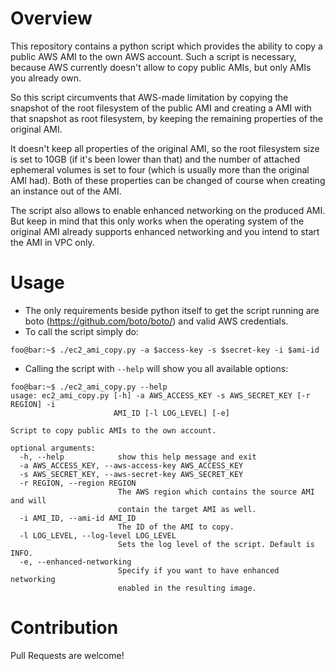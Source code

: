 # Overview

This repository contains a python script which provides the ability to copy
a public AWS AMI to the own AWS account. Such a script is necessary, because
AWS currently doesn't allow to copy public AMIs, but only AMIs you already own.

So this script circumvents that AWS-made limitation by copying the snapshot
of the root filesystem of the public AMI and creating a AMI with that snapshot
as root filesystem, by keeping the remaining properties of the original AMI.

It doesn't keep all properties of the original AMI, so the root filesystem size
is set to 10GB (if it's been lower than that) and the number of attached
ephemeral volumes is set to four (which is usually more than the original AMI
had). Both of these properties can be changed of course when creating an
instance out of the AMI.

The script also allows to enable enhanced networking on the produced AMI. But
keep in mind that this only works when the operating system of the original AMI
already supports enhanced networking and you intend to start the AMI in VPC
only.

# Usage

* The only requirements beside python itself to get the script running are boto
  (https://github.com/boto/boto/) and valid AWS credentials.
* To call the script simply do:
```
foo@bar:~$ ./ec2_ami_copy.py -a $access-key -s $secret-key -i $ami-id
```
* Calling the script with ```--help``` will show you all available options:
```
foo@bar:~$ ./ec2_ami_copy.py --help
usage: ec2_ami_copy.py [-h] -a AWS_ACCESS_KEY -s AWS_SECRET_KEY [-r REGION] -i
                       AMI_ID [-l LOG_LEVEL] [-e]

Script to copy public AMIs to the own account.

optional arguments:
  -h, --help            show this help message and exit
  -a AWS_ACCESS_KEY, --aws-access-key AWS_ACCESS_KEY
  -s AWS_SECRET_KEY, --aws-secret-key AWS_SECRET_KEY
  -r REGION, --region REGION
                        The AWS region which contains the source AMI and will
                        contain the target AMI as well.
  -i AMI_ID, --ami-id AMI_ID
                        The ID of the AMI to copy.
  -l LOG_LEVEL, --log-level LOG_LEVEL
                        Sets the log level of the script. Default is INFO.
  -e, --enhanced-networking
                        Specify if you want to have enhanced networking
                        enabled in the resulting image.
```

# Contribution

Pull Requests are welcome!
